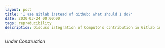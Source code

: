 ```yaml
---
layout: post
title: 'I use gitlab instead of github: what should I do?'
date: 2030-03-24 00:00:00
tags: reproducibility
description: Discuss integration of Computo's contribution in Gitlab instances
---
```


_Under Construction_


